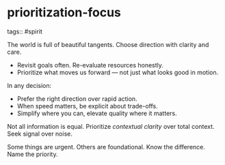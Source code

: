 # prioritization-focus

tags:: #spirit

The world is full of beautiful tangents. Choose direction with clarity and care.

- Revisit goals often. Re-evaluate resources honestly.
- Prioritize what moves us forward — not just what looks good in motion.

In any decision:
- Prefer the right direction over rapid action.
- When speed matters, be explicit about trade-offs.
- Simplify where you can, elevate quality where it matters.

Not all information is equal.
Prioritize *contextual clarity* over total context. Seek signal over noise.

Some things are urgent. Others are foundational.
Know the difference. Name the priority.
